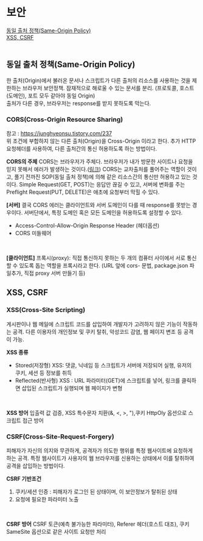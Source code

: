 # 보안
[동일 출처 정책(Same-Origin Policy)](#동일-출처-정책(Same-\-Origin-Policy))<br />
[XSS, CSRF](#XSS,-CSRF)<br />
<br />

## 동일 출처 정책(Same-Origin Policy)
한 출처(Origin)에서 불러온 문서나 스크립트가 다른 출처의 리소스를 사용하는 것을 제한하는 브라우저 보안정책. 잠재적으로 해로울 수 있는 문서를 분리. (프로토콜, 호스트(도메인), 포트 모두 같아야 동일 Origin)<br />
출처가 다른 경우, 브라우저는 response를 받지 못하도록 막는다.

### CORS(Cross-Origin Resource Sharing)
참고 : https://junghyeonsu.tistory.com/237<br />
위 조건에 부합하지 않는 다른 출처(Origin)을 Cross-Origin 이라고 한다. 추가 HTTP 요청헤더를 사용하여, 다른 출처간의 통신 허용하도록 하는 방법이다.

**CORS의 주체**
CORS는 브라우저가 주체다. 브라우저가 내가 방문한 사이트나 요청을 믿지 못해서 에러가 발생하는 것이다.([링크](https://dev-coderkim.tistory.com/59))
CORS는 교차출처를 풀어주는 역할이 것이고, 풀기 전까진 SOP(동일 출처 정책)에 의해 같은 리소스간의 통신만 허용하고 있는 것이다.
Simple Request(GET, POST)는 응답만 끊길 수 있고, 서버에 변화를 주는 Preflight Request(PUT, DELETE)은 애초에 요청부터 막힐 수 있다.

**[서버]**
결국 CORS 에러는 클라이언트와 서버 도메인이 다를 때 response를 못받는 경우이다. 서버단에서, 특정 도메인 혹은 모든 도메인을 허용하도록 설정할 수 있다.
- Access-Control-Allow-Origin Response Header (헤더옵션)
- CORS 미들웨어
<br />

**[클라이언트]**
프록시(proxy): 직접 통신하지 못하는 두 개의 컴퓨터 사이에서 서로 통신할 수 있도록 돕는 역할을 프록시라고 한다.
(URL 앞에 cors- 문법, package.json 파일추가, 직접 proxy 서버 만들기 등)
<br />

## XSS, CSRF
### XSS(Cross-Site Scripting)
게시판이나 웹 메일에 스크립트 코드를 삽입하여 개발자가 고려하지 않은 기능이 작동하는 공격. 다른 이용자의 개인정보 및 쿠키 탈취, 악성코드 감염, 웹 페이지 변조 등 공격이 가능.
<br />

**XSS 종류**
- Stored(저장형) XSS: 댓글, 닉네임 등 스크립트가 서버에 저장되어 실행, 유저의 쿠키, 세션 등 정보를 취득
- Reflected(반사형) XSS : URL 파라미터(GET)에 스크립트를 넣어, 링크를 클릭하면 삽입된 스크립트가 실행되며 웹 페이지가 변형
<br />

**XSS 방어**
입출력 값 검증, XSS 특수문자 치환(&, <, >, "),쿠키 HttpOly 옵션으로 스크립트 접근 방어
<br />

### CSRF(Cross-Site-Request-Forgery)
피해자가 자신의 의지와 무관하게, 공격자가 의도한 행위를 특정 웹사이트에 요청하게 하는 공격. 특정 웹사이트가 사용자의 웹 브라우저를 신용하는 상태에서 이를 탈취하여 공격을 삽입하는 방법이다.
<br />

**CSRF 기반조건**
1. 쿠키/세션 인증 : 피해자가 로그인 된 상태이며, 이 보안정보가 탈취된 상태
2. 요청에 필요한 파라미터 노출
<br />

**CSRF 방어**
CSRF 토큰(예측 불가능한 파라미터), Referer 헤더(호스트 대조), 쿠키 SameSite 옵션으로 같은 사이트 요청만 처리
